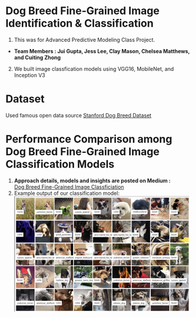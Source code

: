 # Dog Breed Fine-Grained Image Identification & Classification
1. This was for Advanced Predictive Modeling Class Project.</br>
* **Team Members : Jui Gupta, Jess Lee, Clay Mason, Chelsea Matthews, and Cuiting Zhong**</br>
2. We built image classfication models using VGG16, MobileNet, and Inception V3</br>

# Dataset
Used famous open data source [Stanford Dog Breed Dataset](http://vision.stanford.edu/aditya86/ImageNetDogs/)

# Performance Comparison among Dog Breed Fine-Grained Image Classification Models
1. __Approach details, models and insights are posted on Medium :__</br>
[Dog Breed Fine-Grained Image Classficiation](https://medium.com/@claymason313/dog-breed-image-classification-1ef7dc1b1967) </br>
2. Example output of our classification model:</br>
![](example.PNG)
